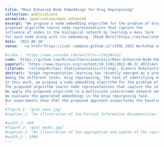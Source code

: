 ```yaml
---
title: "Mass Enhanced Node Embeddings for Drug Repurposing"
collection: publications
permalink: /publication/mass_enhanced
excerpt: "We propose a node embedding algorithm for the problem of drug repurposing. The
proposed algorithm learns node representations that capture the
influence of nodes in the biological network by learning a mass term
for each node along with its embedding. [Read More](https://michailchatzianastasis.github.io/publication/mass_enhanced)"
date: '2022-06-10'
venue: ' <a href="https://icml-compbio.github.io">ICML 2022 Workshop on Computational Biology</a> and  <a href="https://hilab.di.ionio.gr/setn2022"> 12th EETN Conference on Artificial Intelligence (SETN 2022)</a> '

#video : 'https://www.youtube.com/watch?v=-rZ4tpNvL6s'
code: 'https://github.com/MichailChatzianastasis/Mass-Enhanced-Node-Embeddings-for-Drug-Repurposing'
paperurl: 'https://www.biorxiv.org/content/10.1101/2022.06.22.497214v1'
citation: '<strong>Michail Chatzianastasis</strong>, Giannis Nikolentzos, Michalis Vazirgiannis'
abstract: "Graph representation learning has recently emerged as a promising approach to solve pharmacological tasks by modeling biological networks.
Among the different tasks, drug repurposing, the task of identifying new uses for approved or investigational drugs, has attracted a lot of attention recently.
In this work, we propose a node embedding algorithm for the problem of drug repurposing.
The proposed algorithm learns node representations that capture the influence of nodes in the biological network by learning a mass term for each node along with its embedding.
We apply the proposed algorithm to a multiscale interactome network and embed its nodes (i.e. proteins, drugs, diseases and biological functions) into a low-dimensional space.
We evaluate the generated embeddings in the drug repurposing task.
Our experiments show that the proposed approach outperforms the baselines and offers an improvement of 53.33% in average precision over typical walk-based embedding approaches.
"
#figure_1: "goat_venn.jpg"
#caption_1: "An illustration of the Partial Information Decomposition for the case of one central node and two neighbors. The blue and the red circle represent the mutual information provided by the two neighbors about the central node. Each of these mutual information terms contains two atomic parts: $I(u:v_1)$ consists of the unique information in the $v_1$ neighbor $(U_{v_1}$, blue patch) and the information shared with $v_2$ neighbor ($R$, purple patch). Similarly, $I(u:v_2)$ consists of the unique information in $v_2$ neighbor ($U_{v_2}$, red patch) and again the shared information $R$.  The joint mutual information $I(u : v_1,v_2)$ is represented by the yellow box encompassing the inner two circles. $I(u : v_1,v_2)$ consists of four elements: the unique information in $v_1$ neighbor, the unique information in $v_2$ neighbor, the redundant information among the two neighbors and additionally the synergistic information, $I(u : v_1,v_2) = U_{v_1} + U_{v_2} + R + S $" 

#width_1: 450
#figure_2: "goat_model.jpg"
#caption_2: "An illustration of the aggregation and update of the representation of node $v_i$ using a GOAT layer.<br> A self-attention mechanism is used in order to obtain a ranking between the nodes of the neighborhood and then the ordered neighborhood is given as input into a sequence model (LSTM) to produce the updated representation of node $v_i$."
#width_2 : 1000
---
```

